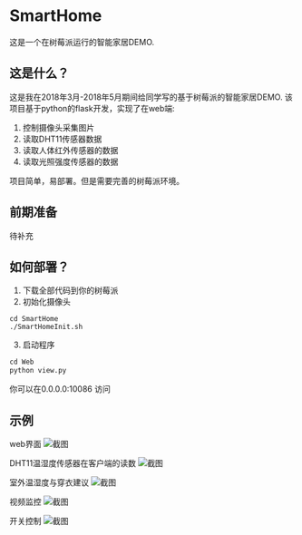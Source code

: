 # SmartHome
这是一个在树莓派运行的智能家居DEMO.
## 这是什么？
这是我在2018年3月-2018年5月期间给同学写的基于树莓派的智能家居DEMO.
该项目基于python的flask开发，实现了在web端:
1. 控制摄像头采集图片
2. 读取DHT11传感器数据
3. 读取人体红外传感器的数据
4. 读取光照强度传感器的数据

项目简单，易部署。但是需要完善的树莓派环境。

## 前期准备

待补充

## 如何部署？
1. 下载全部代码到你的树莓派
2. 初始化摄像头
```shell
cd SmartHome
./SmartHomeInit.sh
```
3. 启动程序
```python
cd Web
python view.py
```
你可以在0.0.0.0:10086 访问

## 示例

web界面
![截图](http://ww1.sinaimg.cn/large/8268f477ly1g0n82rmbfjj20vd0qgdv5.jpg)

DHT11温湿度传感器在客户端的读数
![截图](http://ww1.sinaimg.cn/large/8268f477ly1g0n7yvnkvnj20wv03mmx1.jpg)

室外温湿度与穿衣建议
![截图](http://ww1.sinaimg.cn/large/8268f477ly1g0n7zxje5zj20y305idft.jpg)

视频监控
![截图](http://ww1.sinaimg.cn/large/8268f477ly1g0n80t7jrvj20w50g6qjl.jpg)

开关控制
![截图](http://ww1.sinaimg.cn/large/8268f477ly1g0n81ff431j20yl056wed.jpg)


